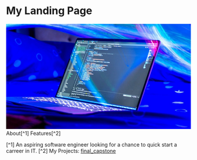 # My Landing Page

  
<img alt="Background image" src="/image/bg_image.jpg">
About[^1] 
Features[^2]

[^1]  An aspiring software engineer looking for a chance to quick start a carreer in IT.
[^2]  My Projects:
      [final_capstone](/../../../../github/docs/final_capstone)
  <!-- **4rr0wh34d/4rr0wh34d** is a ✨ _special_ ✨ repository because its `README.md` (this file) appears on your GitHub profile.

Here are some ideas to get you started:

▶️ 

- 🔭 I’m currently working on ...
- 🌱 I’m currently learning ...
- 👯 I’m looking to collaborate on ...
- 🤔 I’m looking for help with ...
- 💬 Ask me about ...
- 📫 How to reach me: ...
- 😄 Pronouns: ...
- ⚡ Fun fact: ...
-->
